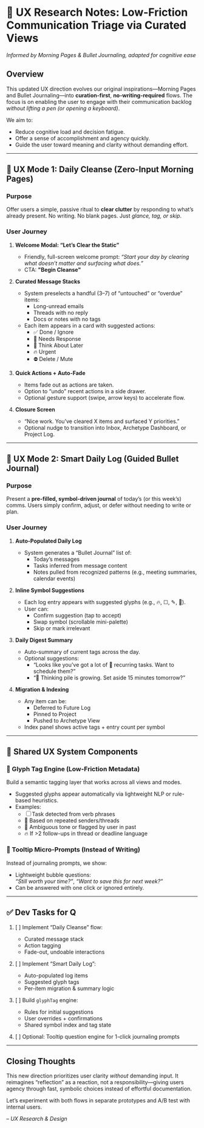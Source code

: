 # 🧠 UX Research Notes: Low-Friction Communication Triage via Curated Views  
*Informed by Morning Pages & Bullet Journaling, adapted for cognitive ease*

## Overview

This updated UX direction evolves our original inspirations—Morning Pages and Bullet Journaling—into **curation-first**, **no-writing-required** flows. The focus is on enabling the user to engage with their communication backlog *without lifting a pen (or opening a keyboard)*.

We aim to:
- Reduce cognitive load and decision fatigue.
- Offer a sense of accomplishment and agency quickly.
- Guide the user toward meaning and clarity without demanding effort.

---

## 🔄 UX Mode 1: Daily Cleanse (Zero-Input Morning Pages)

### Purpose
Offer users a simple, passive ritual to **clear clutter** by responding to what’s already present. No writing. No blank pages. Just *glance, tag, or skip*.

### User Journey

1. **Welcome Modal: “Let’s Clear the Static”**
   - Friendly, full-screen welcome prompt:
     _“Start your day by clearing what doesn’t matter and surfacing what does.”_
   - CTA: **"Begin Cleanse"**

2. **Curated Message Stacks**
   - System preselects a handful (3–7) of “untouched” or “overdue” items:
     - Long-unread emails
     - Threads with no reply
     - Docs or notes with no tags
   - Each item appears in a card with suggested actions:
     - ✅ Done / Ignore
     - 🔁 Needs Response
     - 🧠 Think About Later
     - 🔥 Urgent
     - ⛔ Delete / Mute

3. **Quick Actions + Auto-Fade**
   - Items fade out as actions are taken.
   - Option to “undo” recent actions in a side drawer.
   - Optional gesture support (swipe, arrow keys) to accelerate flow.

4. **Closure Screen**
   - “Nice work. You’ve cleared X items and surfaced Y priorities.”
   - Optional nudge to transition into Inbox, Archetype Dashboard, or Project Log.

---

## 📓 UX Mode 2: Smart Daily Log (Guided Bullet Journal)

### Purpose
Present a **pre-filled, symbol-driven journal** of today’s (or this week’s) comms. Users simply confirm, adjust, or defer without needing to write or plan.

### User Journey

1. **Auto-Populated Daily Log**
   - System generates a “Bullet Journal” list of:
     - Today’s messages
     - Tasks inferred from message content
     - Notes pulled from recognized patterns (e.g., meeting summaries, calendar events)

2. **Inline Symbol Suggestions**
   - Each log entry appears with suggested glyphs (e.g., 🔥, ☐, ✎, 🧠).
   - User can:
     - Confirm suggestion (tap to accept)
     - Swap symbol (scrollable mini-palette)
     - Skip or mark irrelevant

3. **Daily Digest Summary**
   - Auto-summary of current tags across the day.
   - Optional suggestions:
     - “Looks like you’ve got a lot of 🔁 recurring tasks. Want to schedule them?”
     - “🧠 Thinking pile is growing. Set aside 15 minutes tomorrow?”

4. **Migration & Indexing**
   - Any item can be:
     - Deferred to Future Log
     - Pinned to Project
     - Pushed to Archetype View
   - Index panel shows active tags + entry count per symbol

---

## 🧩 Shared UX System Components

### 🔣 Glyph Tag Engine (Low-Friction Metadata)
Build a semantic tagging layer that works across all views and modes.

- Suggested glyphs appear automatically via lightweight NLP or rule-based heuristics.
- Examples:
  - ☐ Task detected from verb phrases
  - 🔁 Based on repeated senders/threads
  - 🧠 Ambiguous tone or flagged by user in past
  - 🔥 If >2 follow-ups in thread or deadline language

### 💬 Tooltip Micro-Prompts (Instead of Writing)
Instead of journaling prompts, we show:
- Lightweight bubble questions:  
  _“Still worth your time?”_, _“Want to save this for next week?”_
- Can be answered with one click or ignored entirely.

---

## ✅ Dev Tasks for Q

1. [ ] Implement “Daily Cleanse” flow:
   - Curated message stack
   - Action tagging
   - Fade-out, undoable interactions

2. [ ] Implement “Smart Daily Log”:
   - Auto-populated log items
   - Suggested glyph tags
   - Per-item migration & summary logic

3. [ ] Build `glyphTag` engine:
   - Rules for initial suggestions
   - User overrides + confirmations
   - Shared symbol index and tag state

4. [ ] Optional: Tooltip question engine for 1-click journaling prompts

---

## Closing Thoughts

This new direction prioritizes user clarity *without* demanding input. It reimagines “reflection” as a reaction, not a responsibility—giving users agency through fast, symbolic choices instead of effortful documentation.

Let’s experiment with both flows in separate prototypes and A/B test with internal users.

– *UX Research & Design*
